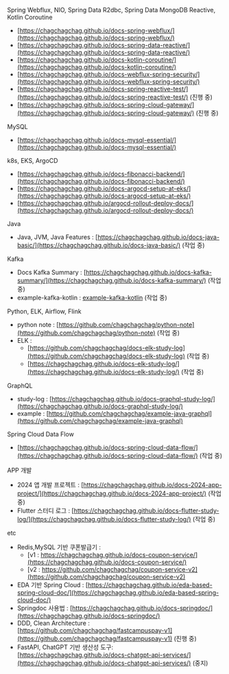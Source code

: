 Spring Webflux, NIO, Spring Data R2dbc, Spring Data MongoDB Reactive, Kotlin Coroutine

- [https://chagchagchag.github.io/docs-spring-webflux/](https://chagchagchag.github.io/docs-spring-webflux/)
- [https://chagchagchag.github.io/docs-spring-data-reactive/](https://chagchagchag.github.io/docs-spring-data-reactive/)
- [https://chagchagchag.github.io/docs-kotlin-coroutine/](https://chagchagchag.github.io/docs-kotlin-coroutine/)
- [https://chagchagchag.github.io/docs-webflux-spring-security/](https://chagchagchag.github.io/docs-webflux-spring-security/)
- [https://chagchagchag.github.io/docs-spring-reactive-test/](https://chagchagchag.github.io/docs-spring-reactive-test/) (진행 중)
- [https://chagchagchag.github.io/docs-spring-cloud-gateway/](https://chagchagchag.github.io/docs-spring-cloud-gateway/) (진행 중)

MySQL

- [https://chagchagchag.github.io/docs-mysql-essential/](https://chagchagchag.github.io/docs-mysql-essential/)

k8s, EKS, ArgoCD

- [https://chagchagchag.github.io/docs-fibonacci-backend/](https://chagchagchag.github.io/docs-fibonacci-backend/)
- [https://chagchagchag.github.io/docs-argocd-setup-at-eks/](https://chagchagchag.github.io/docs-argocd-setup-at-eks/)
- [https://chagchagchag.github.io/argocd-rollout-deploy-docs/](https://chagchagchag.github.io/argocd-rollout-deploy-docs/)

Java

- Java, JVM, Java Features : [https://chagchagchag.github.io/docs-java-basic/](https://chagchagchag.github.io/docs-java-basic/) (작업 중)

Kafka
- Docs Kafka Summary : [https://chagchagchag.github.io/docs-kafka-summary/](https://chagchagchag.github.io/docs-kafka-summary/) (작업 중)
- example-kafka-kotlin : [example-kafka-kotlin](https://github.com/chagchagchag/example-kafka-kotlin) (작업 중)

Python, ELK, Airflow, Flink
- python note : [https://github.com/chagchagchag/python-note](https://github.com/chagchagchag/python-note) (작업 중)
- ELK :
  - [https://github.com/chagchagchag/docs-elk-study-log](https://github.com/chagchagchag/docs-elk-study-log) (작업 중)
  - [https://chagchagchag.github.io/docs-elk-study-log/](https://chagchagchag.github.io/docs-elk-study-log/) (작업 중)

GraphQL
- study-log : [https://chagchagchag.github.io/docs-graphql-study-log/](https://chagchagchag.github.io/docs-graphql-study-log/)
- example : [https://github.com/chagchagchag/example-java-graphql](https://github.com/chagchagchag/example-java-graphql)

Spring Cloud Data Flow

- [https://chagchagchag.github.io/docs-spring-cloud-data-flow/](https://chagchagchag.github.io/docs-spring-cloud-data-flow/) (작업 중)

APP 개발 

- 2024 앱 개발 프로젝트 : [https://chagchagchag.github.io/docs-2024-app-project/](https://chagchagchag.github.io/docs-2024-app-project/) (작업 중)
- Flutter 스터디 로그 : [https://chagchagchag.github.io/docs-flutter-study-log/](https://chagchagchag.github.io/docs-flutter-study-log/) (작업 중)

etc

- Redis,MySQL 기반 쿠폰발급기 :
  - [v1 : https://chagchagchag.github.io/docs-coupon-service/](https://chagchagchag.github.io/docs-coupon-service/)
  - [v2 : https://github.com/chagchagchag/coupon-service-v2](https://github.com/chagchagchag/coupon-service-v2)
- EDA 기반 Spring Cloud : [https://chagchagchag.github.io/eda-based-spring-cloud-doc/](https://chagchagchag.github.io/eda-based-spring-cloud-doc/)
- Springdoc 사용법 : [https://chagchagchag.github.io/docs-springdoc/](https://chagchagchag.github.io/docs-springdoc/)
- DDD, Clean Architecture : [https://github.com/chagchagchag/fastcampuspay-v1](https://github.com/chagchagchag/fastcampuspay-v1) (진행 중)
- FastAPI, ChatGPT 기반 생산성 도구: [https://chagchagchag.github.io/docs-chatgpt-api-services/](https://chagchagchag.github.io/docs-chatgpt-api-services/) (중지)


